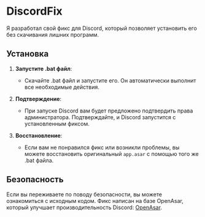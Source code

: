 # DiscordFix

Я разработал свой фикс для Discord, который позволяет установить его без скачивания лишних программ.

## Установка

1. **Запустите .bat файл**:
   - Скачайте .bat файл и запустите его. Он автоматически выполнит все необходимые действия.

2. **Подтверждение**:
   - При запуске Discord вам будет предложено подтвердить права администратора. Подтверждайте, и Discord запустится с установленным фиксом.

3. **Восстановление**:
   - Если вам не понравился фикс или возникли проблемы, вы можете восстановить оригинальный `app.asar` с помощью того же .bat файла.

## Безопасность

Если вы переживаете по поводу безопасности, вы можете ознакомиться с исходным кодом.
Фикс написан на базе OpenAsar, который улучшает производительность Discord: [OpenAsar](https://openasar.dev/).

